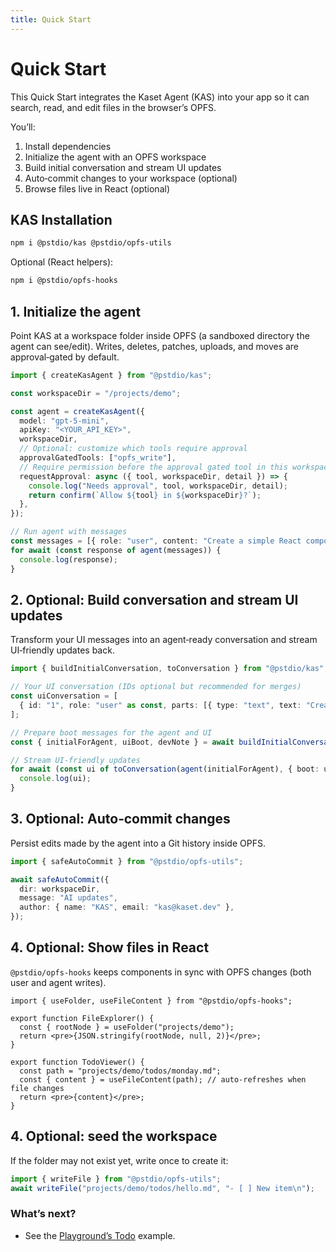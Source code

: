 ```yaml
---
title: Quick Start
---
```


# Quick Start

This Quick Start integrates the Kaset Agent (KAS) into your app so it can search, read, and edit files in the browser’s OPFS.

You’ll:

1. Install dependencies
2. Initialize the agent with an OPFS workspace
3. Build initial conversation and stream UI updates
4. Auto‑commit changes to your workspace (optional)
5. Browse files live in React (optional)

## KAS Installation

```bash
npm i @pstdio/kas @pstdio/opfs-utils
```

Optional (React helpers):

```bash
npm i @pstdio/opfs-hooks
```

## 1. Initialize the agent

Point KAS at a workspace folder inside OPFS (a sandboxed directory the agent can see/edit). Writes, deletes, patches, uploads, and moves are approval‑gated by default.

```ts
import { createKasAgent } from "@pstdio/kas";

const workspaceDir = "/projects/demo";

const agent = createKasAgent({
  model: "gpt-5-mini",
  apiKey: "<YOUR_API_KEY>",
  workspaceDir,
  // Optional: customize which tools require approval
  approvalGatedTools: ["opfs_write"],
  // Require permission before the approval gated tool in this workspace
  requestApproval: async ({ tool, workspaceDir, detail }) => {
    console.log("Needs approval", tool, workspaceDir, detail);
    return confirm(`Allow ${tool} in ${workspaceDir}?`);
  },
});

// Run agent with messages
const messages = [{ role: "user", content: "Create a simple React component" }];
for await (const response of agent(messages)) {
  console.log(response);
}
```

## 2. Optional: Build conversation and stream UI updates

Transform your UI messages into an agent‑ready conversation and stream UI‑friendly updates back.

```ts
import { buildInitialConversation, toConversation } from "@pstdio/kas";

// Your UI conversation (IDs optional but recommended for merges)
const uiConversation = [
  { id: "1", role: "user" as const, parts: [{ type: "text", text: "Create a todo list with 5 items" }] },
];

// Prepare boot messages for the agent and UI
const { initialForAgent, uiBoot, devNote } = await buildInitialConversation(uiConversation, workspaceDir);

// Stream UI‑friendly updates
for await (const ui of toConversation(agent(initialForAgent), { boot: uiBoot, devNote })) {
  console.log(ui);
}
```

## 3. Optional: Auto‑commit changes

Persist edits made by the agent into a Git history inside OPFS.

```ts
import { safeAutoCommit } from "@pstdio/opfs-utils";

await safeAutoCommit({
  dir: workspaceDir,
  message: "AI updates",
  author: { name: "KAS", email: "kas@kaset.dev" },
});
```

## 4. Optional: Show files in React

`@pstdio/opfs-hooks` keeps components in sync with OPFS changes (both user and agent writes).

```tsx
import { useFolder, useFileContent } from "@pstdio/opfs-hooks";

export function FileExplorer() {
  const { rootNode } = useFolder("projects/demo");
  return <pre>{JSON.stringify(rootNode, null, 2)}</pre>;
}

export function TodoViewer() {
  const path = "projects/demo/todos/monday.md";
  const { content } = useFileContent(path); // auto‑refreshes when file changes
  return <pre>{content}</pre>;
}
```

## 4. Optional: seed the workspace

If the folder may not exist yet, write once to create it:

```ts
import { writeFile } from "@pstdio/opfs-utils";
await writeFile("projects/demo/todos/hello.md", "- [ ] New item\n");
```

### What’s next?

- See the [Playground’s Todo](https://kaset.dev) example.
